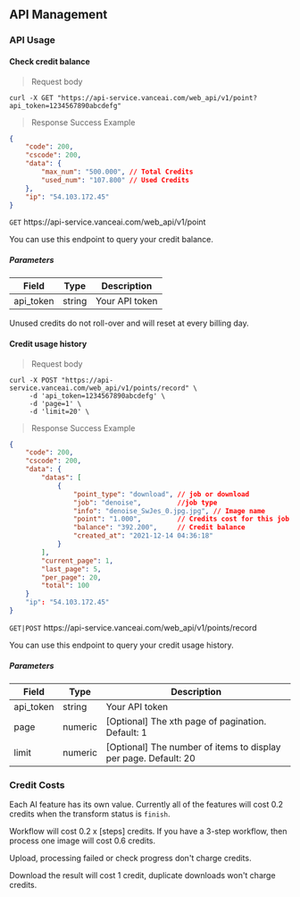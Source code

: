 ## API Management

### API Usage

#### Check credit balance

> Request body

```shell
curl -X GET "https://api-service.vanceai.com/web_api/v1/point?api_token=1234567890abcdefg" 
```

> Response Success Example

```json
{
    "code": 200,
    "cscode": 200,
    "data": {
        "max_num": "500.000", // Total Credits
        "used_num": "107.800" // Used Credits
    },
    "ip": "54.103.172.45"
}
```

<p class="endpoint"><code>GET</code> https://api-service.vanceai.com/web_api/v1/point</p>

You can use this endpoint to query your credit balance.

##### Parameters

Field | Type | Description
----- | ---- | -----------
api_token | string | Your API token

<aside class="notice">
Unused credits do not roll-over and will reset at every billing day.
</aside>

#### Credit usage history

> Request body

```shell
curl -X POST "https://api-service.vanceai.com/web_api/v1/points/record" \
     -d 'api_token=1234567890abcdefg' \
     -d 'page=1' \
     -d 'limit=20' \
```

> Response Success Example

```json
{
    "code": 200,
    "cscode": 200,
    "data": {
        "datas": [
            {
                "point_type": "download", // job or download
                "job": "denoise",         //job type
                "info": "denoise_SwJes_0.jpg.jpg", // Image name
                "point": "1.000",         // Credits cost for this job or download
                "balance": "392.200",     // Credit balance
                "created_at": "2021-12-14 04:36:18"
            }
        ],
        "current_page": 1,
        "last_page": 5, 
        "per_page": 20,
        "total": 100
    }
    "ip": "54.103.172.45"
}
```

<p class="endpoint"><code>GET|POST</code> https://api-service.vanceai.com/web_api/v1/points/record</p>

You can use this endpoint to query your credit usage history.

##### Parameters

Field | Type | Description
----- | ---- | -----------
api_token | string | Your API token
page | numeric | [Optional] The xth page of pagination. Default: 1
limit |	numeric | [Optional] The number of items to display per page. Default: 20

### Credit Costs

Each AI feature has its own value. Currently all of the features will cost 0.2 credits when the transform status is `finish`. 

Workflow will cost 0.2 x [steps] credits. If you have a 3-step workflow, then process one image will cost 0.6 credits.

Upload, processing failed or check progress don't charge credits.

Download the result will cost 1 credit, duplicate downloads won't charge credits.
